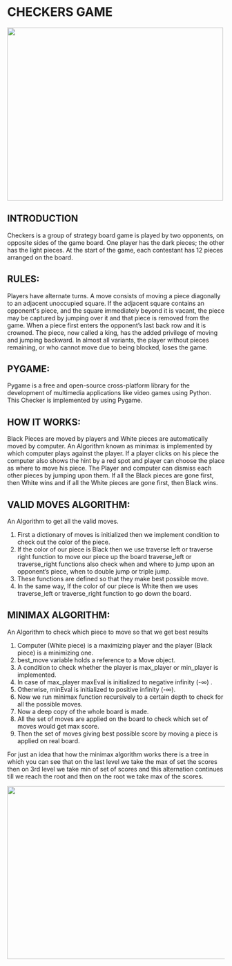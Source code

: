 # CHECKERS GAME

<img src="https://user-images.githubusercontent.com/64039135/141333431-69cf12e8-a40d-4163-bccc-9372ef82f043.PNG" width="500px" height="400px" />

## INTRODUCTION
Checkers is a group of strategy board game is played by two opponents, on opposite sides of the game board. One player has the dark pieces; the other has the light pieces. At the start of the game, each contestant has 12 pieces arranged on the board.

## RULES:
Players have alternate turns. A move consists of moving a piece diagonally to an adjacent unoccupied square. If the adjacent square contains an opponent's piece, and the square immediately beyond it is vacant, the piece may be captured by jumping over it and that piece is removed from the game. When a piece first enters the opponent’s last back row and it is crowned. The piece, now called a king, has the added privilege of moving and jumping backward.
In almost all variants, the player without pieces remaining, or who cannot move due to being blocked, loses the game.

## PYGAME:
Pygame is a free and open-source cross-platform library for the development of multimedia applications like video games using Python.
This Checker is implemented by using Pygame.

## HOW IT WORKS:
Black Pieces are moved by players and White pieces are automatically moved by computer. An Algorithm known as minimax is implemented by which computer plays against the player.
If a player clicks on his piece the computer also shows the hint by a red spot and player can choose the place as where to move his piece.
The Player and computer can dismiss each other pieces by jumping upon them.
If all the Black pieces are gone first, then White wins and if all the White pieces are gone first, then Black wins.

## VALID MOVES ALGORITHM:
An Algorithm to get all the valid moves.
1.	First a dictionary of moves is initialized then we implement condition to check out the color of the piece.
2.	If the color of our piece is Black then we use traverse left or traverse right function to move our piece up the board traverse_left or traverse_right functions also check when and where to jump upon an opponent’s piece, when to double jump or triple jump.
3.	These functions are defined so that they make best possible move.
4.	In the same way, If the color of our piece is White then we uses traverse_left or traverse_right function to go down the board.

## MINIMAX ALGORITHM:
An Algorithm to check which piece to move so that we get best results
1.	Computer (White piece) is a maximizing player and the player (Black piece) is a minimizing one.
2.	best_move variable holds a reference to a Move object.
3.	A condition to check whether the player is max_player or min_player is implemented.
4.	In case of max_player maxEval is initialized to negative infinity (-∞) .
5.  Otherwise, minEval is initialized to positive infinity (-∞).
6. 	Now we run minimax function recursively to a certain depth to check for all the possible moves.
7. 	Now a deep copy of the whole board is made.
8. 	All the set of moves are applied on the board to check which set of moves would get max score.
9. 	Then the set of moves giving best possible score by moving a piece is applied on real board.


For just an idea that how the minimax algorithm works there is a tree in which you can see that on the last level we take the max of set the scores then on 3rd level we take min of set of scores and this alternation continues till we reach the root and then on the root we take max of the scores.

<img src="https://user-images.githubusercontent.com/64039135/141335513-5205acc0-f00b-45a3-bb1c-05448df32df8.PNG" width="700px" height="400px" />




